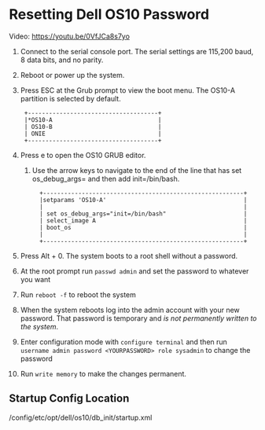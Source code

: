 # Resetting Dell OS10 Password

Video: https://youtu.be/0VfJCa8s7yo

1. Connect to the serial console port. The serial settings are 115,200 baud, 8 data bits, and no parity.
2. Reboot or power up the system.
3. Press ESC at the Grub prompt to view the boot menu. The OS10-A partition is selected by default.

        +-------------------------------------+
        |*OS10-A                              |
        | OS10-B                              |
        | ONIE                                |
        +-------------------------------------+

4. Press e to open the OS10 GRUB editor.
   1. Use the arrow keys to navigate to the end of the line that has set os_debug_args= and then add init=/bin/bash.

            +---------------------------------------------------------+
            |setparams 'OS10-A'                                       |
            |                                                         |
            | set os_debug_args="init=/bin/bash"                      |       
            | select_image A                                          |
            | boot_os                                                 |
            |                                                         |
            +---------------------------------------------------------+

5. Press Alt + 0. The system boots to a root shell without a password.
6. At the root prompt run `passwd admin` and set the password to whatever you want
7. Run `reboot -f` to reboot the system
8. When the system reboots log into the admin account with your new password. That password is temporary and *is not permanently written to the system*.
9. Enter configuration mode with `configure terminal` and then run `username admin password <YOURPASSWORD> role sysadmin` to change the password
10. Run `write memory` to make the changes permanent.

## Startup Config Location

/config/etc/opt/dell/os10/db_init/startup.xml